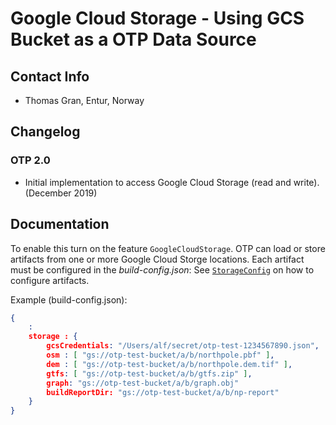 # Google Cloud Storage - Using GCS Bucket as a OTP Data Source 

## Contact Info

- Thomas Gran, Entur, Norway


## Changelog

### OTP 2.0
- Initial implementation to access Google Cloud Storage (read and write). (December 2019)

## Documentation
To enable this turn on the feature `GoogleCloudStorage`. OTP can load or store artifacts from one or more Google Cloud Storge locations. Each artifact must be configured in the _build-config.json_: See [`StorageConfig`](https://github.com/opentripplanner/OpenTripPlanner/blob/dev-2.x/src/main/java/org/opentripplanner/standalone/config/StorageConfig.java) on how to configure artifacts.



Example (build-config.json):
```json
{
    :
    storage : {
        gcsCredentials: "/Users/alf/secret/otp-test-1234567890.json",
        osm : [ "gs://otp-test-bucket/a/b/northpole.pbf" ], 
        dem : [ "gs://otp-test-bucket/a/b/northpole.dem.tif" ],
        gtfs: [ "gs://otp-test-bucket/a/b/gtfs.zip" ],
        graph: "gs://otp-test-bucket/a/b/graph.obj"
        buildReportDir: "gs://otp-test-bucket/a/b/np-report"
    }
}
```

